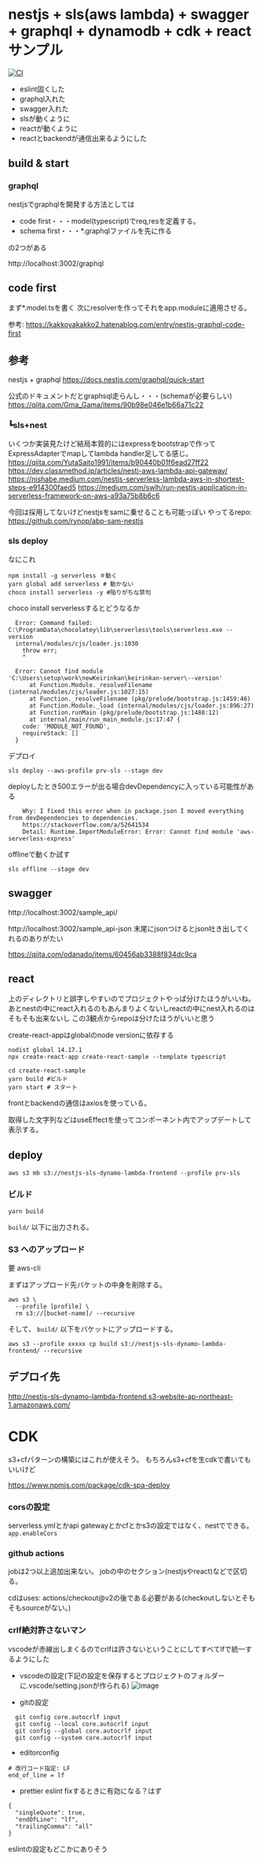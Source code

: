 # nestjs + sls(aws lambda) + swagger + graphql + dynamodb + cdk + reactサンプル

[![CI](https://github.com/0num4/nestjs-dynamo-graphsql-sls-sample/actions/workflows/githubactions.yml/badge.svg)](https://github.com/0num4/nestjs-dynamo-graphsql-sls-sample/actions/workflows/githubactions.yml)

* eslint固くした
* graphql入れた
* swagger入れた
* slsが動くように
* reactが動くように
* reactとbackendが通信出来るようにした


## build & start

### graphql

nestjsでgraphqlを開発する方法としては
* code first・・・model(typescript)でreq,resを定義する。
* schema first・・・\*.graphqlファイルを先に作る

の2つがある

http://localhost:3002/graphql

## code first

まず*.model.tsを書く
次にresolverを作ってそれをapp.moduleに適用させる。

参考:
https://kakkoyakakko2.hatenablog.com/entry/nestjs-graphql-code-first

## 参考
nestjs + graphql
https://docs.nestjs.com/graphql/quick-start

公式のドキュメントだとgraphsql走らんし・・・(schemaが必要らしい)
https://qiita.com/Gma_Gama/items/90b98e046e1b66a71c22

### ┗sls+nest

いくつか実装見たけど結局本質的にはexpressをbootstrapで作ってExpressAdapterでmapしてlambda handler足してる感じ。
https://qiita.com/YutaSaito1991/items/b90440b01f6ead27ff22
https://dev.classmethod.jp/articles/nestj-aws-lambda-api-gateway/
https://nishabe.medium.com/nestjs-serverless-lambda-aws-in-shortest-steps-e914300faed5
https://medium.com/swlh/run-nestjs-application-in-serverless-framework-on-aws-a93a75b8b6c6

今回は採用してないけどnestjsをsamに乗せることも可能っぽい
やってるrepo:
https://github.com/rynop/abp-sam-nestjs

### sls deploy

なにこれ
```
npm install -g serverless ＃動く
yarn global add serverless # 動かない
choco install serverless -y #陥りがちな禁句
```

choco install serverlessするとどうなるか
```
  Error: Command failed: C:\ProgramData\chocolatey\lib\serverless\tools\serverless.exe --version
  internal/modules/cjs/loader.js:1030
    throw err;
    ^

  Error: Cannot find module 'C:\Users\setup\work\newKeirinkan\keirinkan-server\--version'
      at Function.Module._resolveFilename (internal/modules/cjs/loader.js:1027:15)
      at Function._resolveFilename (pkg/prelude/bootstrap.js:1459:46)
      at Function.Module._load (internal/modules/cjs/loader.js:896:27)
      at Function.runMain (pkg/prelude/bootstrap.js:1488:12)
      at internal/main/run_main_module.js:17:47 {
    code: 'MODULE_NOT_FOUND',
    requireStack: []
  }
```

デプロイ
```
sls deploy --aws-profile prv-sls --stage dev
```

deployしたとき500エラーが出る場合devDependencyに入っている可能性がある
```
    Why: I fixed this error when in package.json I moved everything from devDependencies to dependencies.
    https://stackoverflow.com/a/52641534
    Detail: Runtime.ImportModuleError: Error: Cannot find module 'aws-serverless-express'
```

offlineで動くか試す
```
sls offline --stage dev
```

## swagger

http://localhost:3002/sample_api/

http://localhost:3002/sample_api-json
末尾にjsonつけるとjson吐き出してくれるのありがたい

https://qiita.com/odanado/items/60456ab3388f834dc9ca

## react
上のディレクトリと誤字しやすいのでプロジェクトやっぱ分けたほうがいいね。
あとnestの中にreact入れるのもあんまりよくないしreactの中にnest入れるのはそもそも出来ないし
この3観点からrepoは分けたほうがいいと思う

create-react-appはglobalのnode versionに依存する

```
nodist global 14.17.1
npx create-react-app create-react-sample --template typescript
```

```
cd create-react-sample
yarn build #ビルド
yarn start # スタート
```

frontとbackendの通信はaxiosを使っている。

取得した文字列などはuseEffectを使ってコンポーネント内でアップデートして表示する。

## deploy

```
aws s3 mb s3://nestjs-sls-dynamo-lambda-frontend --profile prv-sls
```

### ビルド

```
yarn build
```

`build/` 以下に出力される。

### S3 へのアップロード

要 aws-cli

まずはアップロード先バケットの中身を削除する。

```
aws s3 \
  --profile [profile] \
  rm s3://[bucket-name]/ --recursive
```

そして、 `build/` 以下をバケットにアップロードする。

```
aws s3 --profile xxxxx cp build s3://nestjs-sls-dynamo-lambda-frontend/ --recursive
```

## デプロイ先
http://nestjs-sls-dynamo-lambda-frontend.s3-website-ap-northeast-1.amazonaws.com/

# CDK

s3+cfパターンの構築にはこれが使えそう。
もちろんs3+cfを生cdkで書いてもいいけど

https://www.npmjs.com/package/cdk-spa-deploy

### corsの設定

serverless.ymlとかapi gatewayとかcfとかs3の設定ではなく、nestでできる。
`app.enableCors`

### github actions

jobは2つ以上追加出来ない。
jobの中のセクション(nestjsやreact)などで区切る。

cdはuses: actions/checkout@v2の後である必要がある(checkoutしないとそもそもsourceがない。)


### crlf絶対許さないマン

vscodeが赤線出しまくるのでcrlfは許さないということにしてすべてlfで統一するようにした
* vscodeの設定(下記の設定を保存するとプロジェクトのフォルダーに.vscode/setting.jsonが作られる)
![image](https://user-images.githubusercontent.com/49909750/134957546-657aab0b-6309-4c43-a820-37a6120cc86a.png)

* gitの設定
```
  git config core.autocrlf input
  git config --local core.autocrlf input
  git config --global core.autocrlf input
  git config --system core.autocrlf input
```

* editorconfig

```
# 改行コード指定: LF
end_of_line = lf
```

* prettier
eslint fixするときに有効になる？はず

```
{
  "singleQuote": true,
  "endOfLine": "lf",
  "trailingComma": "all"
}
```

eslintの設定もどこかにありそう